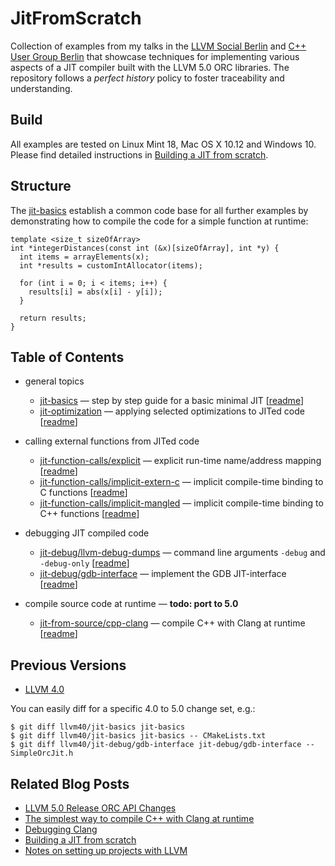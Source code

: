 # JitFromScratch
Collection of examples from my talks in the [LLVM Social Berlin](https://www.meetup.com/de-DE/LLVM-Social-Berlin/) and [C++ User Group Berlin](https://www.meetup.com/de-DE/berlincplusplus/) that showcase techniques for implementing various aspects of a JIT compiler built with the LLVM 5.0 ORC libraries. The repository follows a *perfect history* policy to foster traceability and understanding.

## Build

All examples are tested on Linux Mint 18, Mac OS X 10.12 and Windows 10. Please find detailed instructions in [Building a JIT from scratch](https://weliveindetail.github.io/blog/post/2017/07/18/building-a-jit-from-scratch.html).

## Structure

The [jit-basics](https://github.com/weliveindetail/JitFromScratch/commits/jit-basics) establish a common code base for all further examples by demonstrating how to compile the code for a simple function at runtime:

```
template <size_t sizeOfArray>
int *integerDistances(const int (&x)[sizeOfArray], int *y) {
  int items = arrayElements(x);
  int *results = customIntAllocator(items);

  for (int i = 0; i < items; i++) {
    results[i] = abs(x[i] - y[i]);
  }

  return results;
}
```

## Table of Contents

* general topics
  * [jit-basics](https://github.com/weliveindetail/JitFromScratch/commits/jit-basics) — step by step guide for a basic minimal JIT [[readme](https://github.com/weliveindetail/JitFromScratch/tree/jit-basics)]
  * [jit-optimization](https://github.com/weliveindetail/JitFromScratch/commits/jit-optimization) — applying selected optimizations to JITed code [[readme](https://github.com/weliveindetail/JitFromScratch/tree/jit-optimization)]

* calling external functions from JITed code
  * [jit-function-calls/explicit](https://github.com/weliveindetail/JitFromScratch/commits/jit-function-calls/explicit) — explicit run-time name/address mapping [[readme](https://github.com/weliveindetail/JitFromScratch/tree/jit-function-calls/explicit)]
  * [jit-function-calls/implicit-extern-c](https://github.com/weliveindetail/JitFromScratch/commits/jit-function-calls/implicit-extern-c) — implicit compile-time binding to C functions [[readme](https://github.com/weliveindetail/JitFromScratch/tree/jit-function-calls/implicit-extern-c)]
  * [jit-function-calls/implicit-mangled](https://github.com/weliveindetail/JitFromScratch/commits/jit-function-calls/implicit-mangled) — implicit compile-time binding to C++ functions [[readme](https://github.com/weliveindetail/JitFromScratch/tree/jit-function-calls/implicit-mangled)]

* debugging JIT compiled code
  * [jit-debug/llvm-debug-dumps](https://github.com/weliveindetail/JitFromScratch/commits/jit-debug/llvm-debug-dumps) — command line arguments `-debug` and `-debug-only` [[readme](https://github.com/weliveindetail/JitFromScratch/tree/jit-debug/llvm-debug-dumps)]
  * [jit-debug/gdb-interface](https://github.com/weliveindetail/JitFromScratch/commits/jit-debug/gdb-interface) — implement the GDB JIT-interface [[readme](https://github.com/weliveindetail/JitFromScratch/tree/jit-debug/gdb-interface)]

* compile source code at runtime — **todo: port to 5.0**
  * [jit-from-source/cpp-clang](https://github.com/weliveindetail/JitFromScratch/commits/jit-from-source/cpp-clang) — compile C++ with Clang at runtime [[readme](https://github.com/weliveindetail/JitFromScratch/tree/jit-from-source/cpp-clang)]

## Previous Versions

* [LLVM 4.0](https://github.com/weliveindetail/JitFromScratch/tree/master/llvm40)

You can easily diff for a specific 4.0 to 5.0 change set, e.g.:
```
$ git diff llvm40/jit-basics jit-basics
$ git diff llvm40/jit-basics jit-basics -- CMakeLists.txt
$ git diff llvm40/jit-debug/gdb-interface jit-debug/gdb-interface -- SimpleOrcJit.h
```

## Related Blog Posts

* [LLVM 5.0 Release ORC API Changes](http://weliveindetail.github.io/blog/post/2017/08/23/llvm50-release-orc-api-changes.html)
* [The simplest way to compile C++ with Clang at runtime](http://weliveindetail.github.io/blog/post/2017/07/25/compile-with-clang-at-runtime-simple.html)
* [Debugging Clang](http://weliveindetail.github.io/blog/post/2017/07/19/debugging-clang.html)
* [Building a JIT from scratch](http://weliveindetail.github.io/blog/post/2017/07/18/building-a-jit-from-scratch.html)
* [Notes on setting up projects with LLVM](http://weliveindetail.github.io/blog/post/2017/07/17/notes-setup.html)
